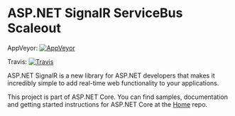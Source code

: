 ASP.NET SignalR ServiceBus Scaleout
========

AppVeyor: [![AppVeyor](https://ci.appveyor.com/api/projects/status/a0xau65gu47vmvu3/branch/dev?svg=true)](https://ci.appveyor.com/project/aspnetci/SignalR-ServiceBus/branch/dev)

Travis:   [![Travis](https://travis-ci.org/aspnet/SignalR-ServiceBus.svg?branch=dev)](https://travis-ci.org/aspnet/SignalR-ServiceBus)

ASP.NET SignalR is a new library for ASP.NET developers that makes it incredibly simple to add real-time web functionality to your applications. 

This project is part of ASP.NET Core. You can find samples, documentation and getting started instructions for ASP.NET Core at the [Home](https://github.com/aspnet/home) repo.
